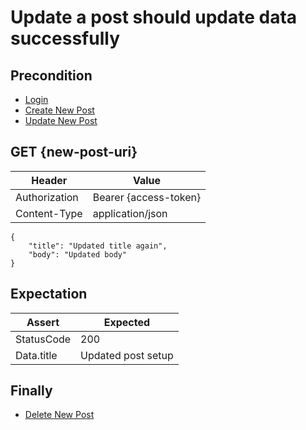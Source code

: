 # Update a post should update data successfully

## Precondition

* [Login](../common/login.md)
* [Create New Post](../common/create-new-post.md)
* [Update New Post](../common/update-new-post.md)

## GET {new-post-uri}

| Header | Value |
| - | - |
| Authorization | Bearer {access-token} |
| Content-Type | application/json |

```
{
    "title": "Updated title again",
    "body": "Updated body"
}
```

## Expectation

| Assert | Expected |
| - | - |
| StatusCode | 200 |
| Data.title | Updated post setup |

## Finally

* [Delete New Post](../common/delete-new-post.md)
